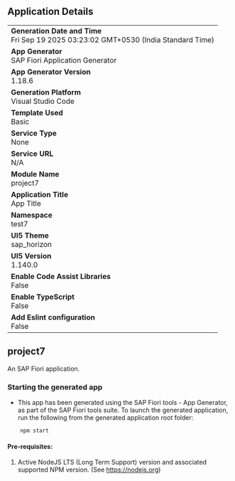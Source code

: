 ## Application Details
|               |
| ------------- |
|**Generation Date and Time**<br>Fri Sep 19 2025 03:23:02 GMT+0530 (India Standard Time)|
|**App Generator**<br>SAP Fiori Application Generator|
|**App Generator Version**<br>1.18.6|
|**Generation Platform**<br>Visual Studio Code|
|**Template Used**<br>Basic|
|**Service Type**<br>None|
|**Service URL**<br>N/A|
|**Module Name**<br>project7|
|**Application Title**<br>App Title|
|**Namespace**<br>test7|
|**UI5 Theme**<br>sap_horizon|
|**UI5 Version**<br>1.140.0|
|**Enable Code Assist Libraries**<br>False|
|**Enable TypeScript**<br>False|
|**Add Eslint configuration**<br>False|

## project7

An SAP Fiori application.

### Starting the generated app

-   This app has been generated using the SAP Fiori tools - App Generator, as part of the SAP Fiori tools suite.  To launch the generated application, run the following from the generated application root folder:

```
    npm start
```

#### Pre-requisites:

1. Active NodeJS LTS (Long Term Support) version and associated supported NPM version.  (See https://nodejs.org)


